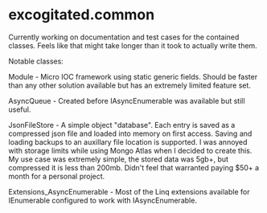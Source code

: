 # excogitated.common
Currently working on documentation and test cases for the contained classes. Feels like that might take longer than it took to actually write them.

Notable classes:

Module - Micro IOC framework using static generic fields. Should be faster than any other solution available but has an extremely limited feature set.
  
AsyncQueue - Created before IAsyncEnumerable was available but still useful.  
  
JsonFileStore - A simple object "database". Each entry is saved as a compressed json file and loaded into memory on first access. Saving and loading backups to an auxillary file location is supported. I was annoyed with storage limits while using Mongo Atlas when I decided to create this. My use case was extremely simple, the stored data was 5gb+, but compressed it is less than 200mb. Didn't feel that warranted paying $50+ a month for a personal project.
  
Extensions_AsyncEnumerable - Most of the Linq extensions available for IEnumerable configured to work with IAsyncEnumerable.
